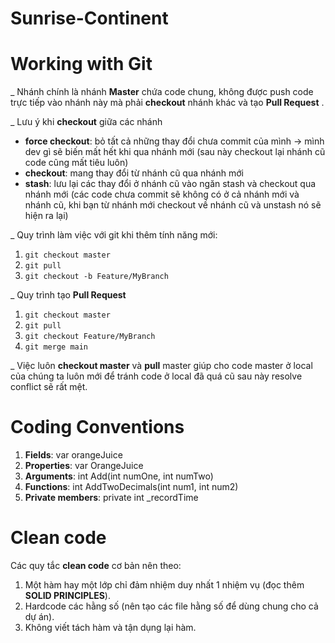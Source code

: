 ﻿# Sunrise-Continent
# Working with Git
_ Nhánh chính là nhánh **Master** chứa code chung, không được push code trực tiếp vào nhánh này mà phải **checkout** nhánh khác và tạo **Pull Request** .

_ Lưu ý  khi **checkout** giữa các nhánh
 - **force checkout**: bỏ tất cả những thay đổi chưa commit của mình -> mình dev gì sẽ biến mất hết khi qua nhánh mới (sau này checkout lại nhánh cũ code cũng mất tiêu luôn)
 - **checkout**: mang thay đổi từ nhánh cũ qua nhánh mới
 - **stash**: lưu lại các thay đổi ở nhánh cũ vào ngăn stash và checkout qua nhánh mới (các code chưa commit sẽ không có ở cả nhánh mới và nhánh cũ, khi bạn từ nhánh mới checkout về nhánh cũ và unstash nó sẽ hiện ra lại)
 
_ Quy trình làm việc với git khi thêm tính năng mới:

 1. `git checkout master`
 2. `git pull`
 3. `git checkout -b Feature/MyBranch`

_ Quy trình tạo **Pull Request**

 1. `git checkout master`
 2. `git pull`
 3. `git checkout Feature/MyBranch`
 4. `git merge main`

_ Việc luôn **checkout master** và **pull** master giúp cho code master ở local của chúng ta luôn mới để tránh code ở local đã quá cũ sau này resolve conflict sẽ rất mệt.
# Coding Conventions

 1. **Fields**: var orangeJuice
 2. **Properties**: var OrangeJuice
 3. **Arguments**: int Add(int numOne, int numTwo)
 4. **Functions**: int AddTwoDecimals(int num1, int num2)
 5. **Private members**: private int _recordTime

# Clean code
Các quy tắc **clean code** cơ bản nên theo:

 1. Một hàm hay một lớp chỉ đảm nhiệm duy nhất 1 nhiệm vụ (đọc thêm **SOLID PRINCIPLES**).
 2. Hardcode các hằng số (nên tạo các file hằng số để dùng chung cho cả dự án).
 3. Không viết tách hàm và tận dụng lại hàm.
